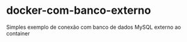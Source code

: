 # docker-com-banco-externo
Simples exemplo de conexão com banco de dados MySQL externo ao container
